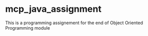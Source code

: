 # mcp_java_assignment
This is a programming assignement for the end of Object Oriented Programming module 
